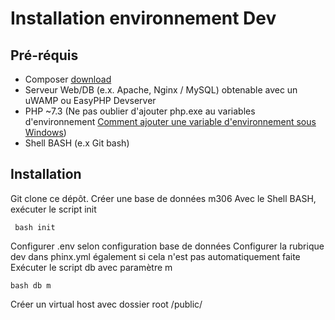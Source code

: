 # Installation environnement Dev

## Pré-réquis

 - Composer [download](https://getcomposer.org/download/)
 - Serveur Web/DB (e.x. Apache, Nginx / MySQL) obtenable avec un uWAMP ou  EasyPHP Devserver
 - PHP ~7.3 (Ne pas oublier d'ajouter php.exe au variables d'environnement [Comment ajouter une variable d'environnement sous Windows](https://docs.alfresco.com/4.2/tasks/fot-addpath.html))
 - Shell BASH (e.x Git bash)
 ## Installation 
 Git clone ce dépôt.
 Créer une base de données m306
 Avec le Shell BASH, exécuter le script init

     bash init

 Configurer .env selon configuration base de données
 Configurer la rubrique dev dans phinx.yml également si cela n'est pas automatiquement faite
Exécuter le script db avec paramètre m

    bash db m
Créer un virtual host avec dossier root /public/
